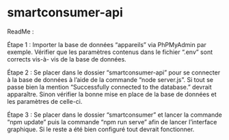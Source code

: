 # smartconsumer-api

ReadMe :


Étape 1 : Importer la base de données “appareils” via PhPMyAdmin par exemple. Vérifier que les paramètres contenus dans le fichier “.env” sont corrects vis-à- vis de la base de données.

Étape 2 : Se placer dans le dossier “smartconsumer-api” pour se connecter à la base de données à l’aide de la commande “node server.js”. Si tout se passe bien la mention “Successfully connected to the database.” devrait apparaître. Sinon vérifier la bonne mise en place de la base de données et les paramètres de celle-ci.

Étape 3 : Se placer dans le dossier “smartconsumer” et lancer la commande “npm update” puis la commande “npm run serve” afin de lancer l’interface graphique. Si le reste a été bien configuré tout devrait fonctionner.
